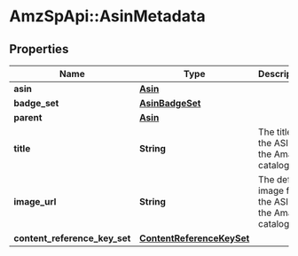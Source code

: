 # AmzSpApi::AsinMetadata

## Properties
Name | Type | Description | Notes
------------ | ------------- | ------------- | -------------
**asin** | [**Asin**](Asin.md) |  | 
**badge_set** | [**AsinBadgeSet**](AsinBadgeSet.md) |  | [optional] 
**parent** | [**Asin**](Asin.md) |  | [optional] 
**title** | **String** | The title for the ASIN in the Amazon catalog. | [optional] 
**image_url** | **String** | The default image for the ASIN in the Amazon catalog. | [optional] 
**content_reference_key_set** | [**ContentReferenceKeySet**](ContentReferenceKeySet.md) |  | [optional] 

